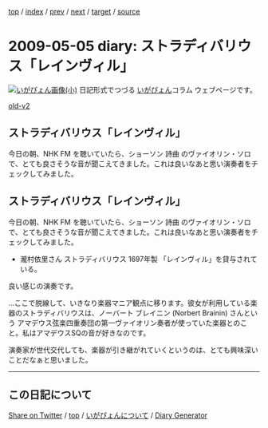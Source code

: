 [top](../index.html) 
 / [index](index.html) 
 / [prev](ig090504.html) 
 / [next](ig090506.html) 
 / [target](https://igapyon.github.io/diary/2009/ig090505.html) 
 / [source](https://github.com/igapyon/diary/blob/gh-pages/2009/ig090505.html.src.md) 

2009-05-05 diary: ストラディバリウス「レインヴィル」
=====================================================================================================
[![いがぴょん画像(小)](https://igapyon.github.io/diary/images/iga200306s.jpg "いがぴょん")](https://igapyon.github.io/diary/memo/memoigapyon.html) 日記形式でつづる [いがぴょん](https://igapyon.github.io/diary/memo/memoigapyon.html)コラム ウェブページです。

[old-v2](ig090505-orig.html)

## ストラディバリウス「レインヴィル」

今日の朝、NHK FM を聴いていたら、ショーソン 詩曲 のヴァイオリン・ソロで、とても良さそうな音が聞こえてきました。これは良いなあと思い演奏者をチェックしてみました。


## ストラディバリウス「レインヴィル」

今日の朝、NHK FM を聴いていたら、ショーソン 詩曲 のヴァイオリン・ソロで、とても良さそうな音が聞こえてきました。これは良いなあと思い演奏者をチェックしてみました。

* 瀧村依里さん
  ストラディバリウス 1697年製 「レインヴィル」を貸与されている。

良い感じの演奏です。

…ここで脱線して、いきなり楽器マニア観点に移ります。彼女が利用している楽器のストラディバリウスは、ノーバート ブレイニン (Norbert Brainin) さんという アマデウス弦楽四重奏団の第一ヴァイオリン奏者が使っていた楽器とのこと。私はアマデウスSQの音が好きなのです。

演奏家が世代交代しても、楽器が引き継がれていくというのは、とても興味深いことだなぁと思いました。


----------------------------------------------------------------------------------------------------

## この日記について

[Share on Twitter](https://twitter.com/intent/tweet?hashtags=igapyon%2Cdiary%2C%E3%81%84%E3%81%8C%E3%81%B4%E3%82%87%E3%82%93&text=%E3%82%B9%E3%83%88%E3%83%A9%E3%83%87%E3%82%A3%E3%83%90%E3%83%AA%E3%82%A6%E3%82%B9%E3%80%8C%E3%83%AC%E3%82%A4%E3%83%B3%E3%83%B4%E3%82%A3%E3%83%AB%E3%80%8D&url=https%3A%2F%2Figapyon.github.io%2Fdiary%2F2009%2Fig090505.html) / [top](../index.html) / [いがぴょんについて](https://igapyon.github.io/diary/memo/memoigapyon.html) / [Diary Generator](https://github.com/igapyon/igapyonv3)
